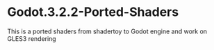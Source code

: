 # Godot.3.2.2-Ported-Shaders
This is a ported shaders from shadertoy to Godot engine and work on GLES3 rendering 
